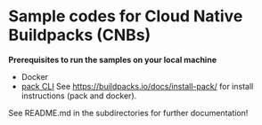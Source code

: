 # Sample codes for Cloud Native Buildpacks (CNBs)

**Prerequisites to run the samples on your local machine**
- Docker
- [pack CLI](https://github.com/buildpacks/pack)
See https://buildpacks.io/docs/install-pack/ for install instructions (pack and docker). 


See README.md in the subdirectories for further documentation!
